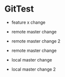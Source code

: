 # GitTest

- feature x change
- remote master change
- remote master change 2

- remote master change
- local master change

- local master change 2